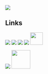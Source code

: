 
<img src="https://github.com/etozheluka/etozheluka/assets/95241918/e3ed714e-7854-471a-9221-dbb987c8afb5"/>


## Links
[![](https://img.shields.io/badge/-Linkedin-0073B1?style=flat-square)](https://www.linkedin.com/in/etozheluka/)
[![](https://img.shields.io/badge/-Telegram-1C9CEA?style=flat-square)](https://t.me/etozheluka)
[![](https://img.shields.io/badge/-Steam-332B40?style=flat-square)](https://steamcommunity.com/id/iMomonga/)
[![](https://img.shields.io/badge/-Discord-5865F2?style=flat-square)](https://discordapp.com/users/Momonga#9220) <img height="40" src="https://raw.githubusercontent.com/innng/innng/master/assets/kyubey.gif"/>

![](https://komarev.com/ghpvc/?username=iTarley) <img height="60" src="https://gifdb.com/images/high/cute-wave-small-fox-06runm73dcrrg9ea.gif"/> 
